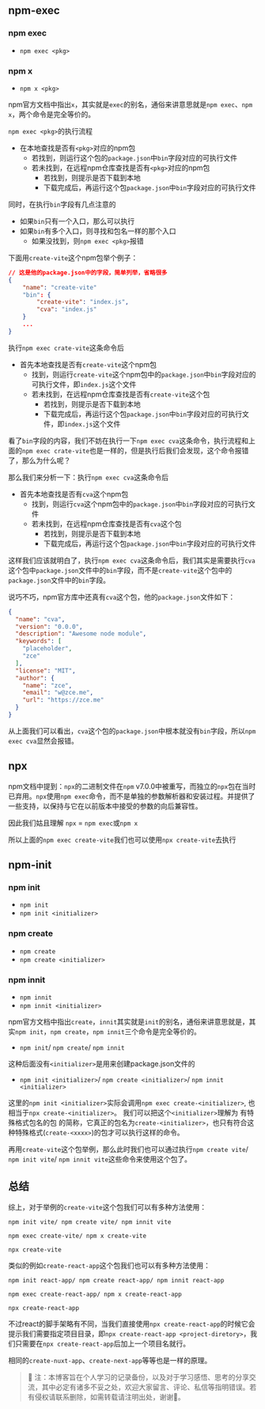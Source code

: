 ## npm-exec
### npm exec
- `npm exec <pkg>`

### npm x
- `npm x <pkg>`

npm官方文档中指出`x`，其实就是`exec`的别名，通俗来讲意思就是`npm exec`、`npm x`，两个命令是完全等价的。

`npm exec <pkg>`的执行流程
- 在本地查找是否有`<pkg>`对应的npm包
	- 若找到，则运行这个包的`package.json`中`bin`字段对应的可执行文件
	- 若未找到，在远程npm仓库查找是否有`<pkg>`对应的npm包
		- 若找到，则提示是否下载到本地
		- 下载完成后，再运行这个包`package.json`中`bin`字段对应的可执行文件

同时，在执行`bin`字段有几点注意的
- 如果`bin`只有一个入口，那么可以执行
- 如果`bin`有多个入口，则寻找和包名一样的那个入口
	- 如果没找到，则`npm exec <pkg>`报错

下面用`create-vite`这个npm包举个例子：
```json
// 这是他的package.json中的字段，简单列举，省略很多
{
	"name": "create-vite"
	"bin": {
		"create-vite": "index.js",
		"cva": "index.js"
	}
	...
}
```

执行`npm exec crate-vite`这条命令后
- 首先本地查找是否有`create-vite`这个npm包
	- 找到，则运行`create-vite`这个npm包中的`package.json`中`bin`字段对应的可执行文件，即`index.js`这个文件
	- 若未找到，在远程npm仓库查找是否有`create-vite`这个包
		- 若找到，则提示是否下载到本地
		- 下载完成后，再运行这个包`package.json`中`bin`字段对应的可执行文件，即`index.js`这个文件

看了`bin`字段的内容，我们不妨在执行一下`npm exec cva`这条命令，执行流程和上面的`npm exec crate-vite`也是一样的，但是执行后我们会发现，这个命令报错了，那么为什么呢？

那么我们来分析一下：执行`npm exec cva`这条命令后
- 首先本地查找是否有`cva`这个npm包
	- 找到，则运行`cva`这个npm包中的`package.json`中`bin`字段对应的可执行文件
	- 若未找到，在远程npm仓库查找是否有`cva`这个包
		- 若找到，则提示是否下载到本地
		- 下载完成后，再运行这个包`package.json`中`bin`字段对应的可执行文件

这样我们应该就明白了，执行`npm exec cva`这条命令后，我们其实是需要执行`cva`这个包中`package.json`文件中的`bin`字段，而不是`create-vite`这个包中的`package.json`文件中的`bin`字段。

说巧不巧，npm官方库中还真有`cva`这个包，他的`package.json`文件如下：
```json
{
  "name": "cva",
  "version": "0.0.0",
  "description": "Awesome node module",
  "keywords": [
    "placeholder",
    "zce"
  ],
  "license": "MIT",
  "author": {
    "name": "zce",
    "email": "w@zce.me",
    "url": "https://zce.me"
  }
}
```
从上面我们可以看出，`cva`这个包的`package.json`中根本就没有`bin`字段，所以`npm exec cva`显然会报错。

## npx
npm文档中提到：`npx`的二进制文件在`npm` v7.0.0中被重写，而独立的`npx`包在当时已弃用。`npx`使用`npm exec`命令，而不是单独的参数解析器和安装过程。并提供了一些支持，以保持与它在以前版本中接受的参数的向后兼容性。

因此我们姑且理解 `npx`  = `npm exec`或`npm x`

所以上面的`npm exec create-vite`我们也可以使用`npx create-vite`去执行

## npm-init
### npm init
* `npm init`
* `npm init <initializer>`

### npm create
- `npm create`
- `npm create <initializer>`

### npm innit
- `npm innit`
- `npm innit <initializer>`

npm官方文档中指出`create`，`innit`其实就是`init`的别名，通俗来讲意思就是，其实`npm init`，`npm create`，`npm innit`三个命令是完全等价的。

- `npm init`/ `npm create`/ `npm innit`

这种后面没有`<initializer>`是用来创建package.json文件的

- `npm init <initializer>`/ `npm create <initializer>`/ `npm innit <initializer>`

这里的`npm init <initializer>`实际会调用`npm exec create-<initializer>`, 也相当于`npx create-<initializer>`。
我们可以把这个`<initializer>`理解为 有特殊格式包名的包 的简称，它真正的包名为`create-<initializer>`，也只有符合这种特殊格式(`create-<xxxx>`)的包才可以执行这样的命令。

再用`create-vite`这个包举例，那么此时我们也可以通过执行`npm create vite`/ `npm init vite`/ `npm innit vite`这些命令来使用这个包了。

## 总结
综上，对于举例的`create-vite`这个包我们可以有多种方法使用：
```shell
npm init vite/ npm create vite/ npm innit vite

npm exec create-vite/ npm x create-vite

npx create-vite
```

类似的例如`create-react-app`这个包我们也可以有多种方法使用：
```shell
npm init react-app/ npm create react-app/ npm innit react-app

npm exec create-react-app/ npm x create-react-app

npx create-react-app
```
不过react的脚手架略有不同，当我们直接使用`npx create-react-app`的时候它会提示我们需要指定项目目录，即`npx create-react-app <project-diretory>`，我们只需要在`npx create-react-app`后加上一个项目名就行。

相同的`create-nuxt-app`、`create-next-app`等等也是一样的原理。

> 📎 注：本博客旨在个人学习的记录备份，以及对于学习感悟、思考的分享交流，其中必定有诸多不妥之处，欢迎大家留言、评论、私信等指明错误。若有侵权请联系删除，如需转载请注明出处，谢谢🤝。